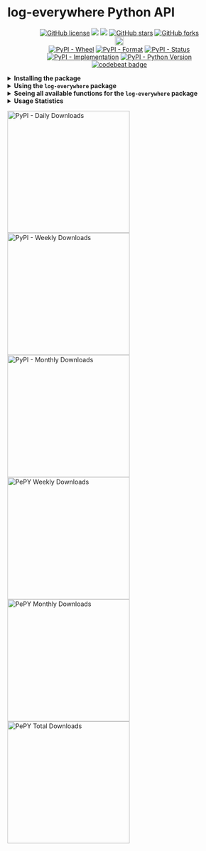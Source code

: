 # log-everywhere Python API

<p align="center">
  <a href="https://github.com/Shail-Shouryya/log-everywhere/blob/main/LICENSE"><img alt="GitHub license" src="https://img.shields.io/github/license/Shail-Shouryya/log-everywhere?color=yellow&labelColor=black"></a>
  <a href="https://docs.python.org/3/index.html">    <img src="https://img.shields.io/badge/python-3.6%2B-blue?labelColor=black"/></a>
  <a href="https://www.python.org/dev/peps/pep-0008"><img src="https://img.shields.io/badge/code%20style-PEP8-yellow.svg?labelColor=black"/></a>
  <a href="https://github.com/Shail-Shouryya/log-everywhere/stargazers"><img alt="GitHub stars" src="https://img.shields.io/github/stars/Shail-Shouryya/log-everywhere?color=blue&labelColor=black"></a>
  <a href="https://github.com/Shail-Shouryya/log-everywhere/network"><img alt="GitHub forks" src="https://img.shields.io/github/forks/Shail-Shouryya/log-everywhere?color=yellow&labelColor=black"></a>
  <br>
  <a href="https://badge.fury.io/py/log-everywhere"><img src="https://badge.fury.io/py/log-everywhere.svg" alt="PyPI version" height="20"></a>
  <br>
  <a href="https://pypi.org/project/log-everywhere/"><img alt="PyPI - Wheel" src="https://img.shields.io/pypi/wheel/log-everywhere?labelColor=black&label=PyPI%20-%20Wheel"></a>
  <a href="https://pypi.org/project/log-everywhere/#files/"><img alt="PyPI - Format" src="https://img.shields.io/pypi/format/log-everywhere?labelColor=black&label=PyPI%20-%20Format"></a>
  <a href="https://pypi.org/project/log-everywhere/#history/"><img alt="PyPI - Status" src="https://img.shields.io/pypi/status/log-everywhere?labelColor=black&label=PyPI%20-%20Status"></a>
  <br>
  <a href="https://pypi.org/project/log-everywhere/"><img alt="PyPI - Implementation" src="https://img.shields.io/pypi/implementation/log-everywhere?labelColor=black&label=PyPI%20-%20Implementation"></a>
  <a href="https://pypi.org/project/log-everywhere/"><img alt="PyPI - Python Version" src="https://img.shields.io/pypi/pyversions/log-everywhere?labelColor=black&label=PyPI%20-%20Python%20Version"></a>
  <br>
  <a href="https://codebeat.co/projects/github-com-shail-shouryya-log-everywhere-main"><img src="https://codebeat.co/badges/46b103ed-da79-4893-96af-ce95c9149532" alt="codebeat badge"/></a>
</p>

<details>
  <summary><b>Installing the package</b></summary>

Enter the following in your command line:

```python
# if something isn't working properly, try rerunning this
# the problem may have been fixed with a newer version

pip3 install -U log-everywhere     # MacOS/Linux
pip  install -U log-everywhere     # Windows
```
</details>

<details>
  <summary><b>Using the <code>log-everywhere</code> package</b></summary>

```
python3     # MacOS/Linux
python      # Windows
```
```python
from log_everywhere import yield_logger
from log_everywhere import log

def do_important_things(log_locations):
    num = 1 + 1
    log(f'This function calculated num to be: {num}', log_locations)
    product = num * 2
    log(f'This function calculated the product of num multiplied by 2 to be: {product}', log_locations)
    log( 'This function is now closing...', log_locations)

def main():
    with yield_logger('name_of_my_log_file', log_silently=False) as log_locations:
        do_important_things(log_locations)

main()
```
To see why [Python Standard Library](https://docs.python.org/3/library/)'s [logging](https://docs.python.org/3/library/logging.html) module was insufficient and creating a custom logger was necessary, [see this modification in the `yt_videos_list` package](https://github.com/Shail-Shouryya/yt_videos_list/commit/82a0129d82ea67475af902cf4a8a07c016d853b4). NOTE that the exact implementation differed slighlty in this commit (`yield_logger()` was named `yield_file_writer()`), and support for logging to both the console AND the log file [wasn't added until this commit](https://github.com/Shail-Shouryya/yt_videos_list/commit/fb8311869e89179dcf2bbf2849edcd5f97b216a1)

Direct link to commits:
  - [Simplify logging via custom context manager text writer](https://github.com/Shail-Shouryya/yt_videos_list/commit/82a0129d82ea67475af902cf4a8a07c016d853b4)
  - [Always log to log file but allow console logging muting](https://github.com/Shail-Shouryya/yt_videos_list/commit/fb8311869e89179dcf2bbf2849edcd5f97b216a1)

To see more interesting logging modifications, see the **significantly improves logging** section nested within the **details** section of the `yt_videos_list` package [0.5.0 Release](https://github.com/Shail-Shouryya/yt_videos_list/releases/tag/v0.5.0) page!
</details>

<details>
  <summary><b>Seeing <b>all</b> available functions for the <code>log-everywhere</code> package</b></summary>

```
python3     # MacOS/Linux
python      # Windows
```
```python
import log_everywhere
help(log_everywhere.logger)

# OR

from log_everywhere import logger
help(logger)

# SEEING PACKAGE METADATA
import log_everywhere
help(log_everywhere)
```

</details>

<details>
  <summary><b>Usage Statistics</b></summary>

- [PePy](https://pepy.tech/project/log-everywhere)
- [PyPi Stats](https://pypistats.org/packages/log-everywhere)
</details>
<p>
  <a href="https://pypistats.org/packages/log-everywhere"><img alt="PyPI - Daily Downloads" src="https://img.shields.io/pypi/dd/log-everywhere?labelColor=black&color=blue&label=PyPI%20downloads%20%28excludes%20mirrors%29" width="275"></a>
  <a href="https://pypistats.org/packages/log-everywhere"><img alt="PyPI - Weekly Downloads" src="https://img.shields.io/pypi/dw/log-everywhere?labelColor=black&color=yellow&label=PyPI%20downloads%20%28excludes%20mirrors%29"width="275"></a>
  <a href="https://pypistats.org/packages/log-everywhere"><img alt="PyPI - Monthly Downloads" src="https://img.shields.io/pypi/dm/log-everywhere?labelColor=black&color=blue&label=PyPI%20downloads%20%28excludes%20mirrors%29"width="275"></a>
  <br>
  <a href="https://pepy.tech/project/log-everywhere"><img alt="PePY Weekly Downloads" src="https://static.pepy.tech/personalized-badge/log-everywhere?period=week&units=international_system&left_color=black&right_color=yellow&left_text=PePY%20Downloads/week%20%28includes%20mirrors%29" width="275"></a>
  <a href="https://pepy.tech/project/log-everywhere"><img alt="PePY Monthly Downloads" src="https://static.pepy.tech/personalized-badge/log-everywhere?period=month&units=international_system&left_color=black&right_color=blue&left_text=PePY%20Downloads/month%20%28includes%20mirrors%29" width="275"></a>
  <a href="https://pepy.tech/project/log-everywhere"><img alt="PePY Total Downloads" src="https://static.pepy.tech/personalized-badge/log-everywhere?period=total&units=international_system&left_color=black&right_color=yellow&left_text=PePY%20Downloads%20Total%20%28includes%20mirrors%29" width="275"></a>
</p>
